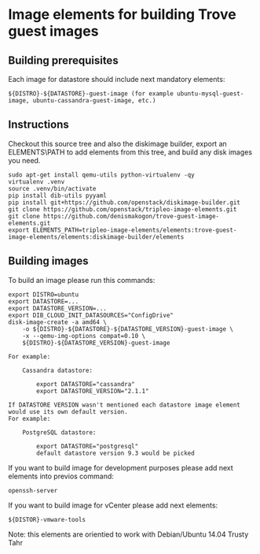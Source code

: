 Image elements for building Trove guest images
==============================================

Building prerequisites
----------------------

Each image for datastore should include next mandatory elements:

    ${DISTRO}-${DATASTORE}-guest-image (for example ubuntu-mysql-guest-image, ubuntu-cassandra-guest-image, etc.)


Instructions
------------

Checkout this source tree and also the diskimage builder, export an
ELEMENTS\PATH to add elements from this tree, and build any disk images you
need.

    sudo apt-get install qemu-utils python-virtualenv -qy
    virtualenv .venv
    source .venv/bin/activate
    pip install dib-utils pyyaml
    pip install git+https://github.com/openstack/diskimage-builder.git
    git clone https://github.com/openstack/tripleo-image-elements.git
    git clone https://github.com/denismakogon/trove-guest-image-elements.git
    export ELEMENTS_PATH=tripleo-image-elements/elements:trove-guest-image-elements/elements:diskimage-builder/elements

Building images
---------------

To build an image please run this commands:

    export DISTRO=ubuntu
    export DATASTORE=...
    export DATASTORE_VERSION=...
    export DIB_CLOUD_INIT_DATASOURCES="ConfigDrive"
    disk-image-create -a amd64 \
        -o ${DISTRO}-${DATASTORE}-${DATASTORE_VERSION}-guest-image \
        -x --qemu-img-options compat=0.10 \
        ${DISTRO}-${DATASTORE_VERSION}-guest-image

    For example:

        Cassandra datastore:

            export DATASTORE="cassandra"
            export DATASTORE_VERSION="2.1.1"

    If DATASTORE VERSION wasn't mentioned each datastore image element would use its own default version.
    For example:

        PostgreSQL datastore:

            export DATASTORE="postgresql"
            default datastore version 9.3 would be picked


If you want to build image for development purposes please add next elements into previos command:

    openssh-server

If you want to build image for vCenter please add next elements:

    ${DISTOR}-vmware-tools

Note: this elements are orientied to work with Debian/Ubuntu 14.04 Trusty Tahr
